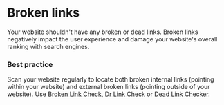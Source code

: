 # Broken links
Your website shouldn't have any broken or dead links. Broken links negatively impact the user experience and damage your website's overall ranking with search engines.

### Best practice
Scan your website regularly to locate both broken internal links (pointing within your website) and external broken links (pointing outside of your website). Use [Broken Link Check](https://www.brokenlinkcheck.com), [Dr Link Check](https://www.drlinkcheck.com) or [Dead Link Checker](https://www.deadlinkchecker.com).